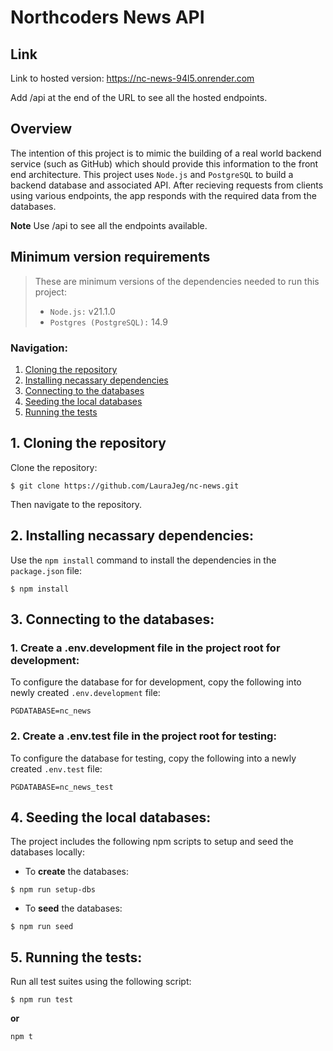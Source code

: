 # Northcoders News API

## Link

Link to hosted version: https://nc-news-94l5.onrender.com 

Add /api at the end of the URL to see all the hosted endpoints.

## Overview

The intention of this project is to mimic the building of a real world backend service (such as GitHub) which should provide this information to the front end architecture.
This project uses `Node.js` and `PostgreSQL` to build a backend database and associated API. After recieving requests from clients using various endpoints, the app responds with the required data from the databases.

**Note** Use /api to see all the endpoints available.


## Minimum version requirements

>These are minimum versions of the dependencies needed to run this project:
>* `Node.js:` v21.1.0
>* `Postgres (PostgreSQL):` 14.9
>

### Navigation:
1. [Cloning the repository](#1-cloning-the-repository)
2. [Installing necassary dependencies](#2-installing-necassary-dependencies)
3. [Connecting to the databases](#3-connecting-to-the-databases)
4. [Seeding the local databases](#4-seeding-the-local-databases)
5. [Running the tests](#5-running-the-tests)

## 1. Cloning the repository

Clone the repository:

```
$ git clone https://github.com/LauraJeg/nc-news.git
```

Then navigate to the repository.


## 2. Installing necassary dependencies:

Use the `npm install` command to install the dependencies in the `package.json` file:

```
$ npm install
```

## 3. Connecting to the databases:

### 1. Create a .env.development file in the project root for development: ###

To configure the database for for development, copy the following into newly created `.env.development` file:

```
PGDATABASE=nc_news
```

### 2. Create a .env.test file in the project root for testing: ###

To configure the database for testing, copy the following into a newly created `.env.test` file:

```
PGDATABASE=nc_news_test
```

## 4. Seeding the local databases:

The project includes the following npm scripts to setup and seed the databases locally:

- To **create** the databases:

```
$ npm run setup-dbs
```

- To **seed** the databases:

```
$ npm run seed
```

## 5. Running the tests:

Run all test suites using the following script:

```
$ npm run test
```

**or**

```
npm t
```

